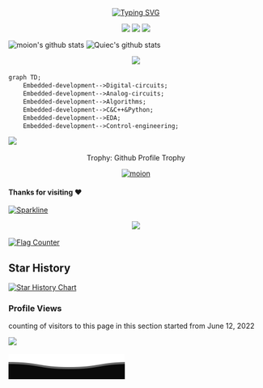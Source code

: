 
<div align="center">
    
<a href="https://git.io/typing-svg"><img src="https://readme-typing-svg.demolab.com?font=Noto+Sans+Simplified+Chinese&pause=1000&color=0B159B&center=true&vCenter=true&multiline=true&repeat=false&width=435&height=60&lines=%E4%BE%9D%E7%84%B6%E8%8C%83%E5%BE%B7%E5%BD%AA;%E6%94%80%E7%99%BB%E7%9A%84%E8%BF%87%E7%A8%8B%E4%B9%9F%E8%AE%B8%E6%BC%AB%E9%95%BF%EF%BC%8C%E4%BD%86%E5%B7%85%E5%B3%B0%E7%9A%84%E9%A3%8E%E6%99%AF%E6%98%AF%E5%80%BC%E5%BE%97%E7%9A%84" alt="Typing SVG" /></a>
    
</div>

<!--   my-icons -->
<p align="center">
    <a href="https://github.com/moion/moion/graphs/contributors"><img src="https://img.shields.io/github/contributors/moion/moion?color=blue"></a>
    <a href="https://github.com/moion/moion/stargazers"><img src="https://img.shields.io/github/stars/moion/moion.svg?logo=github"></a>
    <a href="https://github.com/moion/moion/network/members"><img src="https://img.shields.io/github/forks/moion/moion.svg?color=blue&logo=github"></a>
</p>


 ![moion's github stats](https://github-readme-stats.vercel.app/api?username=moion&show_icons=true&theme=radical&include_all_commits=true) 
 ![Quiec's github stats](https://github-readme-stats.vercel.app/api/top-langs/?username=moion&theme=radical&layout=compact) 

<div align="center">
    
<img src="https://github-readme-streak-stats.herokuapp.com/?user=moion"></img>

</div>

```mermaid
graph TD;
    Embedded-development-->Digital-circuits;
    Embedded-development-->Analog-circuits;
    Embedded-development-->Algorithms;
    Embedded-development-->C&C++&Python;
    Embedded-development-->EDA;
    Embedded-development-->Control-engineering;
   ```


<!--   grid-snake -->
![](https://github.com/moion/moion/blob/output/github-contribution-grid-snake.svg)


<div align="center">
<summary>Trophy: Github Profile Trophy</summary>
</div>

<p align="center"> 
<a href="https://github.com/ryo-ma/github-profile-trophy"><img src="https://github-profile-trophy.vercel.app/?username=moion" alt="moion" /></a>
</p>


#### Thanks for visiting :heart:

[![Sparkline](https://stars.medv.io/moion/moion.svg)](https://stars.medv.io/moion/moion)

<p align="center"> 
<img src="https://profile-counter.glitch.me/moion/count.svg">  
    
<br>
    
<a href="https://info.flagcounter.com/YPVh"><img src="https://s11.flagcounter.com/countxl/YPVh/bg_FFFFFF/txt_000000/border_CCCCCC/columns_8/maxflags_21/viewers_0/labels_1/pageviews_1/flags_0/percent_0/" alt="Flag Counter" border="0"></a>



## Star History

[![Star History Chart](https://api.star-history.com/svg?repos=moion/moion&type=Date)](https://star-history.com/#moion/moion)




### Profile Views
counting of visitors to this page in this section started from June 12, 2022

![](https://count.getloli.com/get/@moion.github.readme)
</br>

![](Bottom_down.svg)
